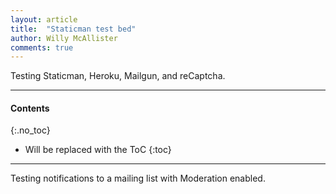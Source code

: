 ```yaml
---
layout: article
title:  "Staticman test bed"
author: Willy McAllister
comments: true
---
```


Testing Staticman, Heroku, Mailgun, and reCaptcha.

----

#### Contents
{:.no_toc}

* Will be replaced with the ToC
{:toc}

----

Testing notifications to a mailing list with Moderation enabled.


